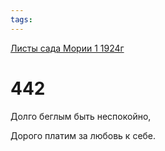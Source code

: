 ```yaml
---
tags:
---
```



[Листы сада Мории 1 1924г](/agni/1924)



# 442

Долго беглым быть неспокойно,   



Дорого платим за любовь к себе.   


